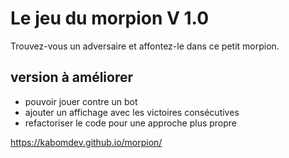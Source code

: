 # Le jeu du morpion V 1.0
Trouvez-vous un adversaire et affontez-le dans ce petit morpion.

## version à améliorer
- pouvoir jouer contre un bot
- ajouter un affichage avec les victoires consécutives
- refactoriser le code pour une approche plus propre

https://kabomdev.github.io/morpion/
